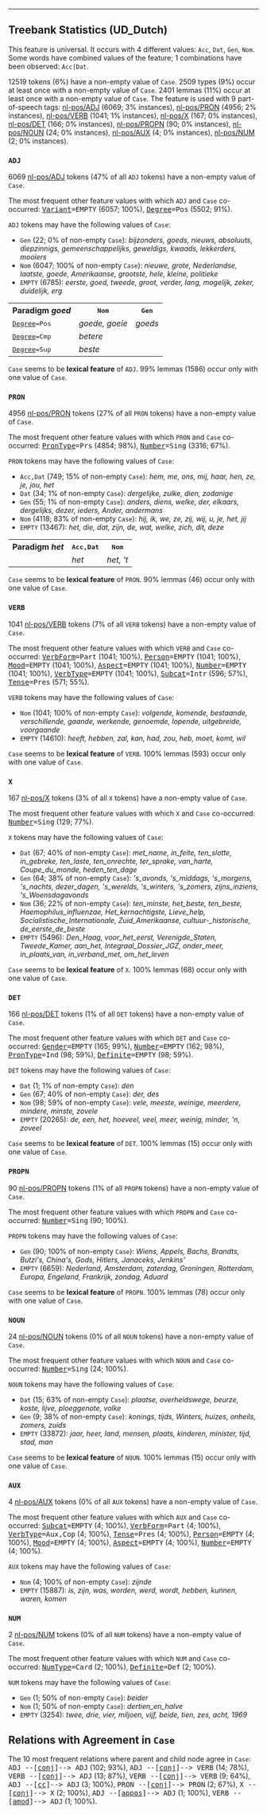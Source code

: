 

--------------------------------------------------------------------------------

## Treebank Statistics (UD_Dutch)

This feature is universal.
It occurs with 4 different values: `Acc`, `Dat`, `Gen`, `Nom`.
Some words have combined values of the feature; 1 combinations have been observed: `Acc|Dat`.

12519 tokens (6%) have a non-empty value of `Case`.
2509 types (9%) occur at least once with a non-empty value of `Case`.
2401 lemmas (11%) occur at least once with a non-empty value of `Case`.
The feature is used with 9 part-of-speech tags: [nl-pos/ADJ]() (6069; 3% instances), [nl-pos/PRON]() (4956; 2% instances), [nl-pos/VERB]() (1041; 1% instances), [nl-pos/X]() (167; 0% instances), [nl-pos/DET]() (166; 0% instances), [nl-pos/PROPN]() (90; 0% instances), [nl-pos/NOUN]() (24; 0% instances), [nl-pos/AUX]() (4; 0% instances), [nl-pos/NUM]() (2; 0% instances).

### `ADJ`

6069 [nl-pos/ADJ]() tokens (47% of all `ADJ` tokens) have a non-empty value of `Case`.

The most frequent other feature values with which `ADJ` and `Case` co-occurred: <tt><a href="Variant.html">Variant</a>=EMPTY</tt> (6057; 100%), <tt><a href="Degree.html">Degree</a>=Pos</tt> (5502; 91%).

`ADJ` tokens may have the following values of `Case`:

* `Gen` (22; 0% of non-empty `Case`): <em>bijzonders, goeds, nieuws, absoluuts, diepzinnigs, gemeenschappelijks, geweldigs, kwaads, lekkerders, mooiers</em>
* `Nom` (6047; 100% of non-empty `Case`): <em>nieuwe, grote, Nederlandse, laatste, goede, Amerikaanse, grootste, hele, kleine, politieke</em>
* `EMPTY` (6785): <em>eerste, goed, tweede, groot, verder, lang, mogelijk, zeker, duidelijk, erg</em>

<table>
  <tr><th>Paradigm <i>goed</i></th><th><tt>Nom</tt></th><th><tt>Gen</tt></th></tr>
  <tr><td><tt><a href="Degree.html">Degree</a>=Pos</tt></td><td><em>goede, goeie</em></td><td><em>goeds</em></td></tr>
  <tr><td><tt><a href="Degree.html">Degree</a>=Cmp</tt></td><td><em>betere</em></td><td></td></tr>
  <tr><td><tt><a href="Degree.html">Degree</a>=Sup</tt></td><td><em>beste</em></td><td></td></tr>
</table>

`Case` seems to be **lexical feature** of `ADJ`. 99% lemmas (1586) occur only with one value of `Case`.

### `PRON`

4956 [nl-pos/PRON]() tokens (27% of all `PRON` tokens) have a non-empty value of `Case`.

The most frequent other feature values with which `PRON` and `Case` co-occurred: <tt><a href="PronType.html">PronType</a>=Prs</tt> (4854; 98%), <tt><a href="Number.html">Number</a>=Sing</tt> (3316; 67%).

`PRON` tokens may have the following values of `Case`:

* `Acc,Dat` (749; 15% of non-empty `Case`): <em>hem, me, ons, mij, haar, hen, ze, je, jou, het</em>
* `Dat` (34; 1% of non-empty `Case`): <em>dergelijke, zulke, dien, zodanige</em>
* `Gen` (55; 1% of non-empty `Case`): <em>anders, diens, welke, der, elkaars, dergelijks, dezer, ieders, Ander, andermans</em>
* `Nom` (4118; 83% of non-empty `Case`): <em>hij, ik, we, ze, zij, wij, u, je, het, jij</em>
* `EMPTY` (13467): <em>het, die, dat, zijn, de, wat, welke, zich, dit, deze</em>

<table>
  <tr><th>Paradigm <i>het</i></th><th><tt>Acc,Dat</tt></th><th><tt>Nom</tt></th></tr>
  <tr><td><tt></tt></td><td><em>het</em></td><td><em>het, 't</em></td></tr>
</table>

`Case` seems to be **lexical feature** of `PRON`. 90% lemmas (46) occur only with one value of `Case`.

### `VERB`

1041 [nl-pos/VERB]() tokens (7% of all `VERB` tokens) have a non-empty value of `Case`.

The most frequent other feature values with which `VERB` and `Case` co-occurred: <tt><a href="VerbForm.html">VerbForm</a>=Part</tt> (1041; 100%), <tt><a href="Person.html">Person</a>=EMPTY</tt> (1041; 100%), <tt><a href="Mood.html">Mood</a>=EMPTY</tt> (1041; 100%), <tt><a href="Aspect.html">Aspect</a>=EMPTY</tt> (1041; 100%), <tt><a href="Number.html">Number</a>=EMPTY</tt> (1041; 100%), <tt><a href="VerbType.html">VerbType</a>=EMPTY</tt> (1041; 100%), <tt><a href="Subcat.html">Subcat</a>=Intr</tt> (596; 57%), <tt><a href="Tense.html">Tense</a>=Pres</tt> (571; 55%).

`VERB` tokens may have the following values of `Case`:

* `Nom` (1041; 100% of non-empty `Case`): <em>volgende, komende, bestaande, verschillende, gaande, werkende, genoemde, lopende, uitgebreide, voorgaande</em>
* `EMPTY` (14610): <em>heeft, hebben, zal, kan, had, zou, heb, moet, komt, wil</em>

`Case` seems to be **lexical feature** of `VERB`. 100% lemmas (593) occur only with one value of `Case`.

### `X`

167 [nl-pos/X]() tokens (3% of all `X` tokens) have a non-empty value of `Case`.

The most frequent other feature values with which `X` and `Case` co-occurred: <tt><a href="Number.html">Number</a>=Sing</tt> (129; 77%).

`X` tokens may have the following values of `Case`:

* `Dat` (67; 40% of non-empty `Case`): <em>met_name, in_feite, ten_slotte, in_gebreke, ten_laste, ten_onrechte, ter_sprake, van_harte, Coupe_du_monde, heden_ten_dage</em>
* `Gen` (64; 38% of non-empty `Case`): <em>'s_avonds, 's_middags, 's_morgens, 's_nachts, dezer_dagen, 's_werelds, 's_winters, 's_zomers, zijns_inziens, 's_Woensdagavonds</em>
* `Nom` (36; 22% of non-empty `Case`): <em>ten_minste, het_beste, ten_beste, Haemophilus_influenzae, Het_kernachtigste, Lieve_help, Socialistische_Internationale, Zuid_Amerikaanse, cultuur-_historische, de_eerste_de_beste</em>
* `EMPTY` (5496): <em>Den_Haag, voor_het_eerst, Verenigde_Staten, Tweede_Kamer, aan_het, Integraal_Dossier_JGZ, onder_meer, in_plaats_van, in_verband_met, om_het_leven</em>

`Case` seems to be **lexical feature** of `X`. 100% lemmas (68) occur only with one value of `Case`.

### `DET`

166 [nl-pos/DET]() tokens (1% of all `DET` tokens) have a non-empty value of `Case`.

The most frequent other feature values with which `DET` and `Case` co-occurred: <tt><a href="Gender.html">Gender</a>=EMPTY</tt> (165; 99%), <tt><a href="Number.html">Number</a>=EMPTY</tt> (162; 98%), <tt><a href="PronType.html">PronType</a>=Ind</tt> (98; 59%), <tt><a href="Definite.html">Definite</a>=EMPTY</tt> (98; 59%).

`DET` tokens may have the following values of `Case`:

* `Dat` (1; 1% of non-empty `Case`): <em>den</em>
* `Gen` (67; 40% of non-empty `Case`): <em>der, des</em>
* `Nom` (98; 59% of non-empty `Case`): <em>vele, meeste, weinige, meerdere, mindere, minste, zovele</em>
* `EMPTY` (20265): <em>de, een, het, hoeveel, veel, meer, weinig, minder, 'n, zoveel</em>

`Case` seems to be **lexical feature** of `DET`. 100% lemmas (15) occur only with one value of `Case`.

### `PROPN`

90 [nl-pos/PROPN]() tokens (1% of all `PROPN` tokens) have a non-empty value of `Case`.

The most frequent other feature values with which `PROPN` and `Case` co-occurred: <tt><a href="Number.html">Number</a>=Sing</tt> (90; 100%).

`PROPN` tokens may have the following values of `Case`:

* `Gen` (90; 100% of non-empty `Case`): <em>Wiens, Appels, Bachs, Brandts, Butzi's, China's, Gods, Hitlers, Janaceks, Jenkins'</em>
* `EMPTY` (6659): <em>Nederland, Amsterdam, zaterdag, Groningen, Rotterdam, Europa, Engeland, Frankrijk, zondag, Aduard</em>

`Case` seems to be **lexical feature** of `PROPN`. 100% lemmas (78) occur only with one value of `Case`.

### `NOUN`

24 [nl-pos/NOUN]() tokens (0% of all `NOUN` tokens) have a non-empty value of `Case`.

The most frequent other feature values with which `NOUN` and `Case` co-occurred: <tt><a href="Number.html">Number</a>=Sing</tt> (24; 100%).

`NOUN` tokens may have the following values of `Case`:

* `Dat` (15; 63% of non-empty `Case`): <em>plaatse, overheidswege, beurze, koste, lijve, ploeggenote, volke</em>
* `Gen` (9; 38% of non-empty `Case`): <em>konings, tijds, Winters, huizes, onheils, zomers, zuids</em>
* `EMPTY` (33872): <em>jaar, heer, land, mensen, plaats, kinderen, minister, tijd, stad, man</em>

`Case` seems to be **lexical feature** of `NOUN`. 100% lemmas (15) occur only with one value of `Case`.

### `AUX`

4 [nl-pos/AUX]() tokens (0% of all `AUX` tokens) have a non-empty value of `Case`.

The most frequent other feature values with which `AUX` and `Case` co-occurred: <tt><a href="Subcat.html">Subcat</a>=EMPTY</tt> (4; 100%), <tt><a href="VerbForm.html">VerbForm</a>=Part</tt> (4; 100%), <tt><a href="VerbType.html">VerbType</a>=Aux,Cop</tt> (4; 100%), <tt><a href="Tense.html">Tense</a>=Pres</tt> (4; 100%), <tt><a href="Person.html">Person</a>=EMPTY</tt> (4; 100%), <tt><a href="Mood.html">Mood</a>=EMPTY</tt> (4; 100%), <tt><a href="Aspect.html">Aspect</a>=EMPTY</tt> (4; 100%), <tt><a href="Number.html">Number</a>=EMPTY</tt> (4; 100%).

`AUX` tokens may have the following values of `Case`:

* `Nom` (4; 100% of non-empty `Case`): <em>zijnde</em>
* `EMPTY` (15887): <em>is, zijn, was, worden, werd, wordt, hebben, kunnen, waren, komen</em>

### `NUM`

2 [nl-pos/NUM]() tokens (0% of all `NUM` tokens) have a non-empty value of `Case`.

The most frequent other feature values with which `NUM` and `Case` co-occurred: <tt><a href="NumType.html">NumType</a>=Card</tt> (2; 100%), <tt><a href="Definite.html">Definite</a>=Def</tt> (2; 100%).

`NUM` tokens may have the following values of `Case`:

* `Gen` (1; 50% of non-empty `Case`): <em>beider</em>
* `Nom` (1; 50% of non-empty `Case`): <em>dertien_en_halve</em>
* `EMPTY` (3254): <em>twee, drie, vier, miljoen, vijf, beide, tien, zes, acht, 1969</em>

## Relations with Agreement in `Case`

The 10 most frequent relations where parent and child node agree in `Case`:
<tt>ADJ --[<a href="../dep/conj.html">conj</a>]--> ADJ</tt> (102; 93%),
<tt>ADJ --[<a href="../dep/conj.html">conj</a>]--> VERB</tt> (14; 78%),
<tt>VERB --[<a href="../dep/conj.html">conj</a>]--> ADJ</tt> (13; 87%),
<tt>VERB --[<a href="../dep/conj.html">conj</a>]--> VERB</tt> (9; 64%),
<tt>ADJ --[<a href="../dep/cc.html">cc</a>]--> ADJ</tt> (3; 100%),
<tt>PRON --[<a href="../dep/conj.html">conj</a>]--> PRON</tt> (2; 67%),
<tt>X --[<a href="../dep/conj.html">conj</a>]--> X</tt> (2; 100%),
<tt>ADJ --[<a href="../dep/appos.html">appos</a>]--> ADJ</tt> (1; 100%),
<tt>VERB --[<a href="../dep/amod.html">amod</a>]--> ADJ</tt> (1; 100%).

